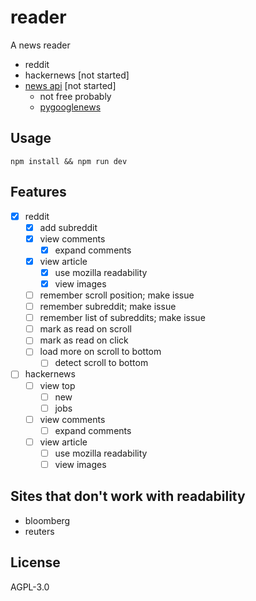 # reader

A news reader

- reddit
- hackernews [not started]
- [news api](https://newsapi.org/) [not started]
  - not free probably
  - [pygooglenews](https://github.com/kotartemiy/pygooglenews)

## Usage

```command
npm install && npm run dev
```

## Features

- [x] reddit
  - [x] add subreddit
  - [x] view comments
    - [x] expand comments
  - [x] view article
    - [x] use mozilla readability
    - [x] view images
  - [ ] remember scroll position; make issue
  - [ ] remember subreddit; make issue
  - [ ] remember list of subreddits; make issue
  - [ ] mark as read on scroll
  - [ ] mark as read on click
  - [ ] load more on scroll to bottom
    - [ ] detect scroll to bottom
- [ ] hackernews
  - [ ] view top
    - [ ] new
    - [ ] jobs
  - [ ] view comments
    - [ ] expand comments
  - [ ] view article
    - [ ] use mozilla readability
    - [ ] view images

## Sites that don't work with readability

- bloomberg
- reuters

## License

AGPL-3.0
